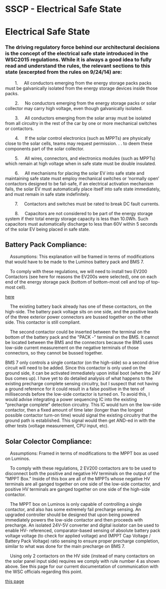 # SSCP - Electrical Safe State

# Electrical Safe State

### The driving regulatory force behind our architectural decisions is the concept of the electrical safe state introduced in the WSC2015 regulations. While it is always a good idea to fully read and understand the rules, the relevant sections to this state (excerpted from the rules on 9/24/14) are:

[](#h.x7m8yeoefeui)

        1.     All conductors emerging from the energy storage packs packs must be galvanically isolated from the energy storage devices inside those packs.

        2.     No conductors emerging from the energy storage packs or solar collector may carry high voltage, even though galvanically isolated.

        3.     All conductors emerging from the solar array must be isolated from all circuitry in the rest of the car by one or more mechanical switches or contactors.

        4.     If the solar control electronics (such as MPPTs) are physically close to the solar cells, teams may request permission. . . to deem these components part of the solar collector.

        5.     All wires, connectors, and electronics modules (such as MPPTs) which remain at high voltage when in safe state must be double insulated.

        6.     All mechanisms for placing the solar EV into safe state and maintaining safe state must employ mechanical switches or ‘normally open’ contactors designed to be fail-safe, if an electrical activation mechanism fails, the solar EV must automatically place itself into safe state immediately, and must remain in safe state indefinitely.

        7.     Contactors and switches must be rated to break DC fault currents.

        8.     Capacitors are not considered to be part of the energy storage system if their total energy storage capacity is less than 10.0Wh. Such capacitors must automatically discharge to less than 60V within 5 seconds of the solar EV being placed in safe state.

## Battery Pack Compliance: 

[](#h.hdu64klb4o3w)

    Assumptions: This explanation will be framed in terms of modifications that would have to be made to the Luminos battery pack and BMS 7.  

    To comply with these regulations, we will need to install two EV200 Contactors (see here for reasons the EV200s were selected), one on each end of the energy storage pack (bottom of bottom-most cell and top of top-most cell). 

[ here](/stanford.edu/testduplicationsscp/home/sscp-2014-2015/electrical-2014-2015/electrical-planning/contactor-selection)

    The existing battery back already has one of these contactors, on the high-side. The battery pack voltage sits on one side, and the positive leads of the three exterior power connectors are bussed together on the other side. This contactor is still compliant. 

    The second contactor could be inserted between the terminal on the bottom of the battery pack and the "PACK -" terminal on the BMS. It cannot be located between the BMS and the connectors because the BMS uses low-side current measurement on the negative terminals of those connectors, so they cannot be bussed together. 

BMS 7 only controls a single contactor (on the high-side) so a second drive circuit will need to be added. Since this contactor is only used on the ground side, it can be activated immediately upon initial boot (when the 24V bus comes up). I have yet to do detailed analysis of what happens to the existing precharge complete sensing circuitry, but I suspect that not having a ground reference for it could result in a false positive in the tens of milliseconds before the low-side contactor is turned on. To avoid this, I would advise integrating a power sequencing IC into the existing "precharge complete" detection circuitry. This IC would turn on the low-side contactor, then a fixed amount of time later (longer than the longest possible contactor turn-on time) would signal the existing circuitry that the ground path is established. This signal would then get AND-ed in with the other tests (voltage measurement, CPU input, etc). 

## Solar Colector Compliance:

[](#h.gsts93hcapoi)

    Assumptions: Framed in terms of modifications to the MPPT box as used on Luminos.

    To comply with these regulations, 2 EV200 contactors are to be used to disconnect both the positive and negative HV terminals on the output of the "MPPT Box." Inside of this box are all of the MPPTs whose negative HV terminals are all ganged together on one side of the low-side contactor, and positive HV terminals are ganged together on one side of the high-side contactor. 

    The MPPT box on Luminos is only capable of controlling a single contactor, and also has some extremely fail precharge sensing. An upgraded controller should be designed that upon being powered immediately powers the low-side contactor and then proceeds with precharge. An isolated 24V-5V converter and digital isolator can be used to enable HV- referenced, comparator-based sensing of absolute battery pack voltage voltage (to check for applied voltage) and (MPPT Cap Voltage / Battery Pack Voltage) ratio sensing to ensure proper precharge completion, similar to what was done for the main precharge on BMS 7.

    Using only 2 contactors on the HV side (instead of many contactors on the solar panel input side) requires we comply with rule number 4 as shown above. See this page for our current documentation of communication with the WSC officials regarding this point. 

[ this page](/stanford.edu/testduplicationsscp/home/sscp-2014-2015/electrical-2014-2015/electrical-planning/array-definition)

